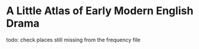 # A Little Atlas of Early Modern English Drama

todo: check places still missing from the frequency file